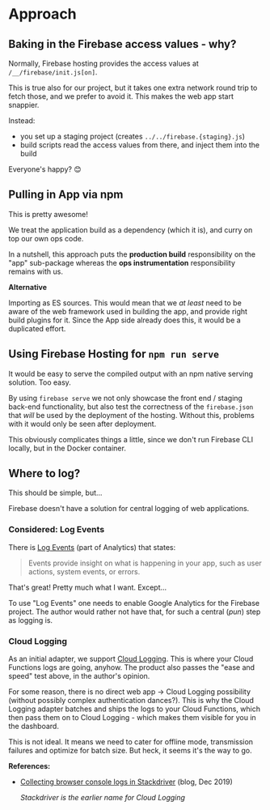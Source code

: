 # Approach

## Baking in the Firebase access values - why?

Normally, Firebase hosting provides the access values at `/__/firebase/init.js[on]`.

This is true also for our project, but it takes one extra network round trip to fetch those, and we prefer to avoid it. This makes the web app start snappier.

Instead:

- you set up a staging project (creates `../../firebase.{staging}.js`)
- build scripts read the access values from there, and inject them into the build

Everyone's happy? 😊


## Pulling in App via npm

This is pretty awesome!

We treat the application build as a dependency (which it is), and curry on top our own ops code.

In a nutshell, this approach puts the **production build** responsibility on the "app" sub-package whereas the **ops instrumentation** responsibility remains with us.

**Alternative**

Importing as ES sources. This would mean that we *at least* need to be aware of the web framework used in building the app, and provide right build plugins for it. Since the App side already does this, it would be a duplicated effort.


<!-- disabled; to be re-enabled once we test with Vite (and select the winner)! 🥇
## Using Rollup vs. Vite

Vite is mainly a rapid development tool (HMR = Hot Module Reload). Why would we use it for just building the final stage?

Pre-fetches for one. When our `index.html` has this:

```
<script type="module">
  import '/src/main.js';
</script>
```

..Vite expands it to this (`public/index.html`):

```
  <script type="module" crossorigin src="/assets/index.65ee72bf.js"></script>
  <link rel="modulepreload" href="/assets/vite.d0d1ba23.js">
  <link rel="modulepreload" href="/assets/index.esm.bafcf996.js">
  <link rel="modulepreload" href="/assets/tslib.d012e74f.js">
  <link rel="modulepreload" href="/assets/firebase-misc.13a81d66.js">
  <link rel="modulepreload" href="/assets/tslib.es6.6591dcdb.js">
  <link rel="modulepreload" href="/assets/firebase-auth.1d914af5.js">
  <link rel="modulepreload" href="/assets/firebase-firestore.b74557a0.js">
  <link rel="modulepreload" href="/assets/firebase-functions.cd464059.js">
```

We can do the same in Rollup, but need to manually create the actual `index.html` from a template.

By using Rollup, we need to code something like the above ourselves (which isn't too much) but we get a leaner toolchain with less fluff.

Ideally, we do both, allowing us to compare the output sizes and ease of development.

>Edit: Did the Rollup side. Now Vite doesn't fully work.
-->

## Using Firebase Hosting for `npm run serve`

It would be easy to serve the compiled output with an npm native serving solution. Too easy.

By using `firebase serve` we not only showcase the front end / staging back-end functionality, but also test the correctness of the `firebase.json` that *will* be used by the deployment of the hosting. Without this, problems with it would only be seen after deployment.

This obviously complicates things a little, since we don't run Firebase CLI locally, but in the Docker container.


## Where to log?

This should be simple, but...

Firebase doesn't have a solution for central logging of web applications.

### Considered: Log Events

There is [Log Events](https://firebase.google.com/docs/analytics/events) (part of Analytics) that states:

> Events provide insight on what is happening in your app, such as user actions, system events, or errors.

That's great! Pretty much what I want. Except...

To use "Log Events" one needs to enable Google Analytics for the Firebase project. The author would rather not have that, for such a central (*pun*) step as logging is.

<!-- disabled (readability)
>Sideline: You can of course use Log Events if that suits your application. Bake it into your app in the `app` subpackage. Or create an ops adapter for it.
-->

### Cloud Logging

As an initial adapter, we support [Cloud Logging](https://cloud.google.com/logging/docs). This is where your Cloud Functions logs are going, anyhow. The product also passes the "ease and speed" test above, in the author's opinion.

For some reason, there is no direct web app -> Cloud Logging possibility (without possibly complex authentication dances?). This is why the Cloud Logging adapter batches and ships the logs to your Cloud Functions, which then pass them on to Cloud Logging - which makes them visible for you in the dashboard.

This is not ideal. It means we need to cater for offline mode, transmission failures and optimize for batch size. But heck, it seems it's the way to go. 

**References:**

- [Collecting browser console logs in Stackdriver](https://medium.com/google-cloud/collecting-browser-console-logs-in-stackdriver-fa388a90d32b) (blog, Dec 2019)

   *Stackdriver is the earlier name for Cloud Logging*
